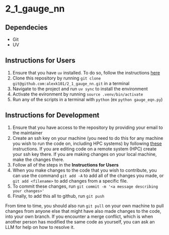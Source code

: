 # 2_1_gauge_nn

## Dependecies

- Git
- UV

## Instructions for Users

1. Ensure that you have `uv` installed. To do so, follow the instructions [here](https://docs.astral.sh/uv/getting-started/installation/)
2. Clone this repository by running `git clone git@github.com:alexk101/2_1_gauge_nn.git` in a terminal
3. Navigate to the project and run `uv sync` to install the environment
4. Activate the evironment by running `source .venv/bin/activate`
5. Run any of the scripts in a terminal with `python` (ex `python gauge_eqn.py`)

## Instructions for Development

1. Ensure that you have access to the repository by providing your email to the maintainer
2. Create an ssh key on your machine (you need to do this for any machine you wish to run the code on, including HPC systems) by following [these](https://docs.github.com/en/authentication/connecting-to-github-with-ssh/generating-a-new-ssh-key-and-adding-it-to-the-ssh-agent) instructions. If you are editing code on a remote system (HPC) create your ssh key there. If you are making changes on your local machine, make the changes there.
3. Follow all of the steps in the **Instructions for Users**
4. When you make changes to the code that you wish to contribute, you can use the command `git add -A` to add all of the changes you made, or `git add <filename>` to add changes from a specific file.
5. To commit these changes, run `git commit -m '<a message describing your changes>'`
6. Finally, to add this all to github, run `git push`

From time to time, you should also run `git pull` on your own machine to pull changes from anyone else that might have also made changes to the code, into your own branch. If you encounter a merge conflict, which is when another person has modified the same code as yourself, you can ask an LLM for help on how to resolve it.